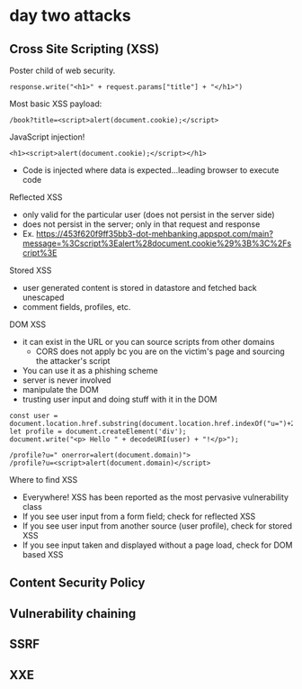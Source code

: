 # day two attacks

## Cross Site Scripting (XSS)

Poster child of web security.

```
response.write("<h1>" + request.params["title"] + "</h1>")
```

Most basic XSS payload:

```
/book?title=<script>alert(document.cookie);</script>
```

JavaScript injection!

```
<h1><script>alert(document.cookie);</script></h1>
```

- Code is injected where data is expected...leading browser to execute code

Reflected XSS

- only valid for the particular user (does not persist in the server side)
- does not persist in the server; only in that request and response
- Ex. https://453f620f9ff35bb3-dot-mehbanking.appspot.com/main?message=%3Cscript%3Ealert%28document.cookie%29%3B%3C%2Fscript%3E

Stored XSS

- user generated content is stored in datastore and fetched back unescaped
- comment fields, profiles, etc.

DOM XSS

- it can exist in the URL or you can source scripts from other domains
  - CORS does not apply bc you are on the victim's page and sourcing the attacker's script
- You can use it as a phishing scheme
- server is never involved
- manipulate the DOM
- trusting user input and doing stuff with it in the DOM

```
const user = document.location.href.substring(document.location.href.indexOf("u=")+2);
let profile = document.createElement('div');
document.write("<p> Hello " + decodeURI(user) + "!</p>");

/profile?u=" onerror=alert(document.domain)">
/profile?u=<script>alert(document.domain)</script>
```

Where to find XSS

- Everywhere! XSS has been reported as the most pervasive vulnerability class
- If you see user input from a form field; check for reflected XSS
- If you see user input from another source (user profile), check for stored XSS
- If you see input taken and displayed without a page load, check for DOM based XSS

## Content Security Policy

## Vulnerability chaining

## SSRF

## XXE
